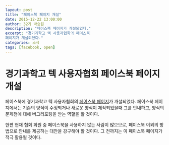 ```yaml
---
layout: post
title: "페이스북 페이지 개설"
date: 2015-12-22 13:00:00
author: 32기 박승원
description: "페이스북 페이지가 개설되었다."
excerpt: "경기과학고 텍 사용자협회의 페이스북
페이지가 개설되었다."
categories: 소식
tags: [facebook, open]
---
```


# 경기과학고 텍 사용자협회 페이스북 페이지 개설

페이스북에 경기과학고 텍 사용자협회의 [페이스북 페이지](facebook.com/gshstexsociety)가 개설되었다.
페이스북 페이지에서는 기존의 양식이 수정되거나 새로운 양식이 제작되었을때 그를 안내하고,
양식의 문제점에 대해 버그리포팅을 받는 역할을 할 것이다.

한편 현재 협회 회원 중 페이스북을 사용하지 않는 사람이 많으므로,
페이스북 이외의 방법으로 안내를 제공하는 대안을 강구해야 할 것이다.
그 전까지는 이 페이스북 페이지가 적극 활용될 것이다.